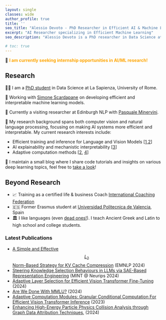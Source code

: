 ```yaml
---
layout: single
classes: wide
author_profile: true
title: ''
seo_title: "Alessio Devoto - PhD Researcher in Efficient AI & Machine Learning"
excerpt: "AI Researcher specializing in Efficient Machine Learning"
seo_description: "Alessio Devoto is a PhD researcher in Data Science at La Sapienza University, focusing on efficient ML, adaptive computation, and AI interpretability"

# toc: true
---
```


📌 <b><font color="orange">I am currently seeking internship opportunities in AI/ML research!</font></b> <br>

## Research

👨‍🎓 I am a [PhD student](https://phd.uniroma1.it/web/ALESSIO-DEVOTO_nP1701081_IT.aspx) in Data Science at La Sapienza, University of Rome. 

🌱 Working with [Simone Scardapane](https://www.sscardapane.it) on developing efficient and interpretable machine learning models. 

🏴󠁧󠁢󠁳󠁣󠁴󠁿 Currently a visiting researcher at Edinburgh NLP with [Pasquale Minervini](https://neuralnoise.com/).

🔬 My research background spans both computer vision and natural language processing, focusing on making AI systems more efficient and interpretable. My current research interests include:
- Efficient training and inference for Language and Vision Models [[1](https://arxiv.org/abs/2406.11430),[2](https://arxiv.org/abs/2408.08670)]
- AI explainability and mechanistic interpretability [[3](https://arxiv.org/abs/2410.15999)]
- Adaptive computation methods [[2](https://arxiv.org/abs/2408.08670), [4](https://arxiv.org/abs/2312.10193)]

📝 I maintain a small blog where I share code tutorials and insights on various deep learning topics, feel free to [take a look](https://alessiodevoto.github.io/blog/)!



## Beyond Research

- 📈 Training as a certified life & business Coach [International Coaching Federation](https://coachingfederation.org)
- 🇪🇸 Former Erasmus student at [Universidad Politecnica de Valencia](http://www.upv.es/es), Spain
- 🏛️ I like languages (even [dead ones!](https://www.sssscomic.com/comicpages/196.jpg)). I teach Ancient Greek and Latin to high school and college students. 

<script type="text/javascript" async
  src="https://cdn.mathjax.org/mathjax/latest/MathJax.js?config=TeX-MML-AM_CHTML">
</script>

### Latest Publications
- [A Simple and Effective $$ L_2 $$ Norm-Based Strategy for KV Cache Compression](https://arxiv.org/abs/2406.11430) (EMNLP 2024)
- [Steering Knowledge Selection Behaviours in LLMs via SAE-Based Representation Engineering](https://arxiv.org/abs/2410.15999) (MINT @ Neurips 2024)
- [Adaptive Layer Selection for Efficient Vision Transformer Fine-Tuning](https://arxiv.org/abs/2408.08670) (2024)
- [Are We Done With MMLU?](https://arxiv.org/abs/2406.04127) (2024)
- [Adaptive Computation Modules: Granular Conditional Computation For Efficient Vision Transformer Inference](https://arxiv.org/abs/2312.10193) (2023)
- [Enhancing High-Energy Particle Physics Collision Analysis through Graph Data Attribution Techniques](https://arxiv.org/abs/2407.14859), (2024)
